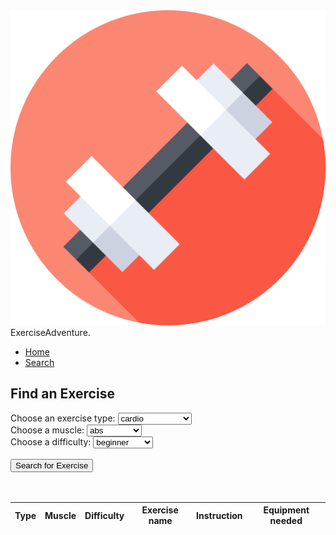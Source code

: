 <html>
<head>
    <meta name="viewport" content="width=device-width, initial-scale=1.0">
    <title>ExerciseAdventure</title>
    <link rel="stylesheet" href="style.css">
    <script src="https://code.jquery.com/jquery-3.6.0.min.js"></script>
</head>
<body>
  <div class="header2">
    <nav>
      <div class="logo">
        <img src="images/logo2.png">
        <span>ExerciseAdventure.</span>
      </div>
      <ul>
        <li><a href="https://ekamjot-kaire.github.io/AmazonWebsite">Home</a></li>
        <li><a href="https://ekamjot-kaire.github.io/AmazonWebsite/search">Search</a></li>
      </ul>
    </nav>
    <h2>Find an Exercise</h2>
    <div class="selection">
      <label for="type">Choose an exercise type:</label>
      <select id="type" name="type">
        <option value="cardio">cardio</option>
        <option value="olympic_weightlifting">weight lifting</option>
        <option value="strength">strength training</option>
        <option value="stretching">flexibility</option>
      </select>
      <br>
      <label for="muscle">Choose a muscle:</label>
      <select id="muscle" name="muscle">
        <option value="abdominals">abs</option>
        <option value="biceps">biceps</option>
        <option value="calves">calves</option>
        <option value="chest">chest</option>
        <option value="forearms">forearms</option>
        <option value="hamstrings">hamstrings</option>
        <option value="lower_back">back</option>
        <option value="quadriceps">quads</option>
        <option value="triceps">triceps</option>
      </select>
      <br>
      <label for="difficulty">Choose a difficulty:</label>
      <select id="difficulty" name="difficulty">
        <option value="beginner">beginner</option>
        <option value="intermediate">intermediate</option>
        <option value="expert">expert</option>
      </select>
      <br>
      <br>
      <button class="btn" id="searchExercise">Search for Exercise</button>
    </div>
    <br>
    <br>
    <table class="content-table" id="result">
      <thead>
        <tr>
          <th>Type</th>
          <th>Muscle</th>
          <th>Difficulty</th>
          <th>Exercise name</th> 
          <th>Instruction</th>
          <th>Equipment needed</th>
        </tr>
      </thead>
      <tbody>
        <!-- data goes here-->
      </tbody>
    </table>
  </div>

  <script>
    $(document).ready(function () {
      const addedExerciseNames = []; 
      $("#searchExercise").click(function () {
        // dropdown values
        const type = $("#type").val();
        const muscle = $("#muscle").val();
        const difficulty = $("#difficulty").val();

        const params = {
          type: type,
          muscle: muscle,
          difficulty: difficulty
        };

        const settings = {
          async: true,
          crossDomain: true,
          url: 'https://exercises-by-api-ninjas.p.rapidapi.com/v1/exercises',
          method: 'GET',
          headers: {
            'X-RapidAPI-Key': '68e33219d8msh2a2a73644dd8e5ep1ffc0djsn22e47a8354fe',
            'X-RapidAPI-Host': 'exercises-by-api-ninjas.p.rapidapi.com'
          },
          data: params 
        };

        // ajax request
        $.ajax(settings)
          .done(function (response) {
            console.log(response);

            if (response.length === 0) {
              alert("No exercises found, please try something else!");
            } else {
              const randomIndex = Math.floor(Math.random() * response.length);
              const randomExerciseName = response[randomIndex].name;

              if (!addedExerciseNames.includes(randomExerciseName)) {
                const ExerciseInstruction = response[randomIndex].instructions;
                const ExerciseEquip = response[randomIndex].equipment;

                const newRow = $("<tr>");
                newRow.append($("<td>").text(type));
                newRow.append($("<td>").text(muscle));
                newRow.append($("<td>").text(difficulty));
                newRow.append($("<td>").text(randomExerciseName)); 
                newRow.append($("<td>").text(ExerciseInstruction)); 
                newRow.append($("<td>").text(ExerciseEquip));
                $("tbody").append(newRow);

                addedExerciseNames.push(randomExerciseName);
              } else {
                alert("This exercise already exists on your list");
              }
            }
          })
          .fail(function () {
            alert("Failed to fetch exercise data from the API.");
          });

        // Clear the select elements for the next entry
        $("#type").val("");
        $("#muscle").val("");
        $("#difficulty").val("");
      });
    });
  </script>
</body>
</html>


